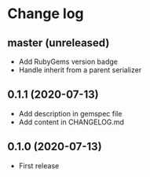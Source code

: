 # Change log

## master (unreleased)

* Add RubyGems version badge
* Handle inherit from a parent serializer

## 0.1.1 (2020-07-13)
 
* Add description in gemspec file
* Add content in CHANGELOG.md

## 0.1.0 (2020-07-13)

* First release
